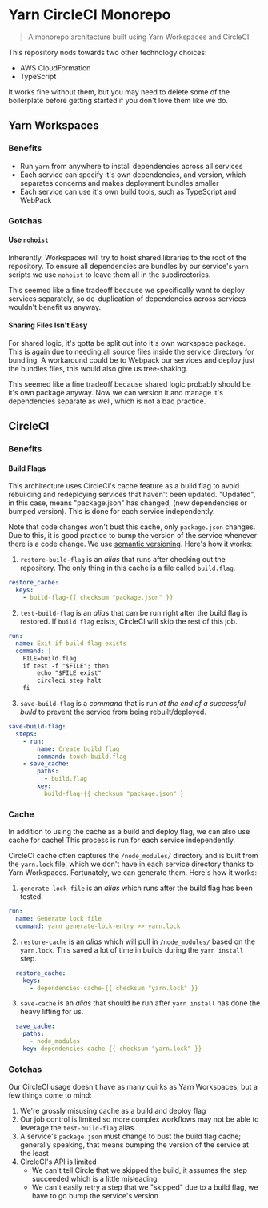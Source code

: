 # Yarn CircleCI Monorepo
> A monorepo architecture built using Yarn Workspaces and CircleCI

This repository nods towards two other technology choices:

- AWS CloudFormation
- TypeScript

It works fine without them, but you may need to delete some of the boilerplate before getting started if you don't love them like we do.

## Yarn Workspaces
### Benefits
- Run `yarn` from anywhere to install dependencies across all services
- Each service can specify it's own dependencies, and version, which separates concerns and makes deployment bundles smaller
- Each service can use it's own build tools, such as TypeScript and WebPack

### Gotchas
#### Use `nohoist`
Inherently, Workspaces will try to hoist shared libraries to the root of the repository. To ensure all dependencies are bundles by our service's `yarn` scripts we use `nohoist` to leave them all in the subdirectories.

This seemed like a fine tradeoff because we specifically want to deploy services separately, so de-duplication of dependencies across services wouldn't benefit us anyway.

#### Sharing Files Isn't Easy
For shared logic, it's gotta be split out into it's own workspace package. This is again due to needing all source files inside the service directory for bundling. A workaround could be to Webpack our services and deploy just the bundles files, this would also give us tree-shaking.

This seemed like a fine tradeoff because shared logic probably should be it's own package anyway. Now we can version it and manage it's dependencies separate as well, which is not a bad practice.

## CircleCI
### Benefits
#### Build Flags
This architecture uses CircleCI's cache feature as a build flag to avoid rebuilding and redeploying services that haven't been updated. "Updated", in this case, means "package.json" has changed, (new dependencies or bumped version). This is done for each service independently.

Note that code changes won't bust this cache, only `package.json` changes. Due to this, it is good practice to bump the version of the service whenever there is a code change. We use [semantic versioning](https://semver.org/). Here's how it works:

1. `restore-build-flag` is an *alias* that runs after checking out the repository. The only thing in this cache is a file called `build.flag`.
  ```yaml
  restore_cache:
    keys:
      - build-flag-{{ checksum "package.json" }}
  ```
2. `test-build-flag` is an *alias* that can be run right after the build flag is restored. If `build.flag` exists, CircleCI will skip the rest of this job.
  ```yaml
  run:
    name: Exit if build flag exists
    command: |
      FILE=build.flag
      if test -f "$FILE"; then
          echo "$FILE exist"
          circleci step halt
      fi
  ```
3. `save-build-flag` is a *command* that is run *at the end of a successful build* to prevent the service from being rebuilt/deployed.
  ```yaml
  save-build-flag:
    steps:
      - run:
          name: Create build flag
          command: touch build.flag
      - save_cache:
          paths:
            - build.flag
          key:
            build-flag-{{ checksum "package.json" }
  ```

### Cache
In addition to using the cache as a build and deploy flag, we can also use cache for cache! This process is run for each service independently.

CircleCI cache often captures the `/node_modules/` directory and is built from the `yarn.lock` file, which we don't have in each service directory thanks to Yarn Workspaces. Fortunately, we can generate them. Here's how it works:

1. `generate-lock-file` is an *alias* which runs after the build flag has been tested.
  ```yaml
  run:
    name: Generate lock file
    command: yarn generate-lock-entry >> yarn.lock
  ```

2. `restore-cache` is an *alias* which will pull in `/node_modules/` based on the `yarn.lock`. This saved a lot of time in builds during the `yarn install` step.
  ```yaml
    restore_cache:
      keys:
        - dependencies-cache-{{ checksum "yarn.lock" }}
  ```

3. `save-cache` is an *alias* that should be run after `yarn install` has done the heavy lifting for us.
  ```yaml
    save_cache:
      paths:
        - node_modules
      key: dependencies-cache-{{ checksum "yarn.lock" }}
  ```

### Gotchas
Our CircleCI usage doesn't have as many quirks as Yarn Workspaces, but a few things come to mind:

1. We're grossly misusing cache as a build and deploy flag
2. Our job control is limited so more complex workflows may not be able to leverage the `test-build-flag` alias
3. A service's `package.json` must change to bust the build flag cache; generally speaking, that means bumping the version of the service at the least
3. CircleCI's API is limited
    - We can't tell Circle that we skipped the build, it assumes the step succeeded which is a little misleading
    - We can't easily retry a step that we "skipped" due to a build flag, we have to go bump the service's version
